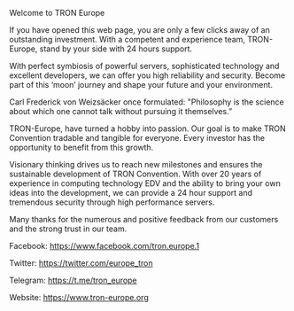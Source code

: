 Welcome to TRON Europe

If you have opened this web page, you are only a few clicks away of an outstanding investment. With a competent and experience team, TRON-Europe, stand by your side with 24 hours support. 

With perfect symbiosis of powerful servers, sophisticated technology and excellent developers, we can offer you high reliability and security. Become part of this ‘moon’ journey and shape your future and your environment.

Carl Frederick von Weizsäcker once formulated: 
"Philosophy is the science about which one cannot talk without pursuing it themselves.”

TRON-Europe, have turned a hobby into passion. Our goal is to make TRON Convention tradable and tangible for everyone. Every investor has the opportunity to benefit from this growth.

Visionary thinking drives us to reach new milestones and ensures the sustainable development of TRON Convention. With over 20 years of experience in computing technology EDV and the ability to bring your own ideas into the development, we can provide a 24 hour support and tremendous security through high performance servers.

Many thanks for the numerous and positive feedback from our customers and the strong trust in our team.

Facebook:
https://www.facebook.com/tron.europe.1

Twitter:
https://twitter.com/europe_tron

Telegram:
https://t.me/tron_europe

Website:
https://www.tron-europe.org
